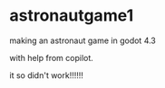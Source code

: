 # astronautgame1
making an astronaut game in godot 4.3


with help from copilot.

it so didn't work!!!!!!
